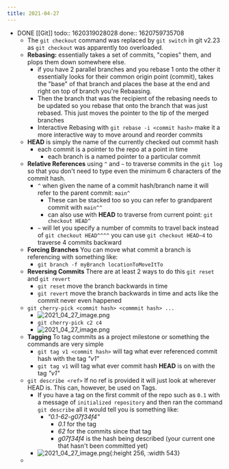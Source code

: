```yaml
---
title: 2021-04-27
---
```


- DONE [[Git]] 
  todo:: 1620319028028
  done:: 1620759735708
	- The `git checkout` command was replaced by `git switch` in git v2.23 as `git checkout` was apparently too overloaded.
	- **Rebasing:** essentially takes a set of commits, "copies" them, and plops them down somewhere else.
		- if you have 2 parallel branches and you rebase 1 onto the other it essentially looks for their common origin point (commit), takes the "base" of that branch and places the base at the end and right on top of branch you're Rebaasing.
		- Then the branch that was the recipient of the rebasing needs to be updated so you rebase that onto the branch that was just rebased. This just moves the pointer to the tip of the merged branches
		- Interactive Rebasing with `git rebase -i <commit hash>` make it a more interactive way to move around and reorder commits
	- **HEAD** is simply the name of the currently checked out commit hash
		- each commit is a pointer to the repo at a point in time
			- each branch is a named pointer to a particular commit
	- **Relative References** using `^` and `~` to traverse commits in the `git log` so that you don't need to type even the minimum 6 characters of the commit hash.
		- `^` when given the name of a commit hash/branch name it will refer to the parent commit: `main^`
			- These can be stacked too so you can refer to grandparent commit with `main^^`
			- can also use with **HEAD** to traverse from current point: `git checkout HEAD^`
		- `~` will let you specify a number of commits to travel back instead of `git checkout HEAD^^^^` you can use `git checkout HEAD~4` to traverse 4 commits backward
	- **Forcing Branches** You can move what commit a branch is referencing with something like:
		- `git branch -f myBranch locationToMoveItTo`
	- **Reversing Commits** There are at least 2 ways to do this `git reset` and `git revert`
		- `git reset` move the branch backwards in time
		- `git revert` move the branch backwards in time and acts like the commit never even happened
	- `git cherry-pick <commit hash> <commmit hash> ...`
		- ![2021_04_27_image.png](https://cdn.logseq.com/%2F07ac90d5-a8a5-495c-84ae-a5c969228e383e15d4ae-be18-4a8f-acb1-c3e3cc45cbaf2021_04_27_image.png?Expires=4773158404&Signature=Tz~VjOeuALHDo~htM6IzYhAjMY6xItAyynFz4MnJhk1JuwNeQqhMgDmARACUARHT1pgrWRWvtdRuxTBPBVCZGtGwqJMN~yyT2xn12PKBGixRgjMdf4R~Q8m9wsm58~mjXNoL4M5bVb-WbGmV1m9RCOMw9UwiFb0nqN7ms7mroIC3MSZmlvDrbz8LpJPWkp~KlacU9ZeF6knUV2doFho0cckWfW9LsXiJ3y3goCEEleYOjC9WWDwNBDciRKukUXQZEeH87pkLGlr2NB2ZhYat4NhwlfNbdgRye~iTD7WMMX-p5hOYzuuFCxt0-7H8-5wboemZCELbhveVxvwsP70vSQ__&Key-Pair-Id=APKAJE5CCD6X7MP6PTEA)
		- `git cherry-pick c2 c4`
		- ![2021_04_27_image.png](https://cdn.logseq.com/%2F07ac90d5-a8a5-495c-84ae-a5c969228e382d520a7f-8f7e-4611-8688-f577103228a12021_04_27_image.png?Expires=4773158436&Signature=OVIU3Ae4tfpm0qsdn6a7~pHwIgTHuqNKtnIO7zb46Q2ccC~mLbV8RHgXErVUjRLjeYX3Ya80cR6sHTwqsFx~IW9ejEilesi1YNAr2UNeWN4uw8G8n7PxNHO-v30ZCMEsPfU36liohp6RoGfdpl5v-DfRrlREtKy7jUIofPrG0s0bs7QTIywuW-bB85LxFlI4BO7cavXXqlJhf5SRVVDKg7DSnmxJ4K4v-oxZGfzuBhAfsvU7Vh60JS1CjDI~zX-S7tZ8d5t~5dDl8FR0~J1L2eskouayjFNAIFtSpJ5cIuPH3gHIMXPgXF4UuFl6hv8BTu1vrPiXN5uG~X3Ck3YCyQ__&Key-Pair-Id=APKAJE5CCD6X7MP6PTEA)
	- **Tagging** To tag commits as a project milestone or something the commands are very simple
		- `git tag v1 <commit hash>` will tag what ever referenced commit hash with the tag _"v1"_
		- `git tag v1` will tag what ever commit hash **HEAD** is on with the tag _"v1"_
	- `git describe <ref>` If no ref is provided it will just look at wherever HEAD is. This can, however, be used on Tags.
		- If you have a tag on the first commit of the repo such as `0.1` with a message of `initialized repository` and then ran the command `git describe` all it would tell you is something like:
			- _"0.1-62-g07f34f4"_
				- _0.1_ for the tag
				- _62_ for the commits since that tag
				- _g07f34f4_ is the hash being described (your current one that hasn't been committed yet)
		- ![2021_04_27_image.png](https://cdn.logseq.com/%2F07ac90d5-a8a5-495c-84ae-a5c969228e38150b5d0a-c5e6-401b-b6ee-39fb4031aabe2021_04_27_image.png?Expires=4773160079&Signature=E6p6WMlzNrJ7yVeIR0bADUCYsOUg2QaJAYBnlyHNxG7fAK2XqQete8ZYAQ9yf7rxztozxD8Ya2DDk9GsITJuMpDHRvSaQePFgNkGYhAeflkD-ZDqntqPVNWsyD-TkxdX5Z1WfAhGcR1L6ixWbwAXnOgGa1YRFeqsyCwJOdBSWJfGHbJAJMmAgjQyS4~1-NI7K2ZXX-WYu-hg0GoN4QZ2BiNt4JdrWUN2~flky49CNhFNdZplz1eBLSr~m19CTHNIX3x8kPjHNMO0qzRXaTz6ersk5I2vPpzwcqT8MXoI77suIXgH9nsdFEu4fkxUu5Ac2nEeg8CbcOe91C18Hdi7oQ__&Key-Pair-Id=APKAJE5CCD6X7MP6PTEA){:height 256, :width 543}
	-
